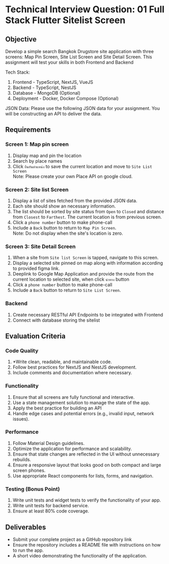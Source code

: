 # Technical Interview Question: 01 Full Stack Flutter Sitelist Screen

## Objective

Develop a simple search Bangkok Drugstore site application with three screens: Map Pin Screen, Site List Screen and Site Detail Screen. This assignment will test your skills in both Frontend and Backend

Tech Stack:

1. Frontend - TypeScript, NextJS, VueJS
2. Backend - TypeScript, NestJS
3. Database - MongoDB (Optional)
4. Deployment - Docker, Docker Compose (Optional)

JSON Data:
Please use the following JSON data for your assignment. You will be constructing an API to deliver the data.

## Requirements

### Screen 1: Map pin screen

1. Display map and pin the location
2. Search by place names
3. Click `ยืนยันตำแหน่ง` to save the current location and move to `Site List Screen`\
Note: Please create your own Place API on google cloud.

### Screen 2: Site list Screen

1. Display a list of sites fetched from the provided JSON data.
2. Each site should show an necessary information.
3. The list should be sorted by site status from `Open` to `Closed` and distance from `Closest` to `Farthest`. The current location is from previous screen.
4. Click a `phone number` button to make phone-call
5. Include a `Back` button to return to `Map Pin Screen`.\
Note: Do not display when the site's location is zero.

### Screen 3: Site Detail Screen

1. When a site from `Site list Screen` is tapped, navigate to this screen.
2. Display a selected site pinned on map along with information according to provided figma link.
3. Deeplink to Google Map Application and provide the route from the current location to selected site, when click `นำทาง` button
4. Click a `phone number` button to make phone-call
5. Include a `Back` button to return to `Site List Screen`.

### Backend

1. Create necessary RESTful API Endpoints to be integrated with Frontend
2. Connect with database storing the sitelist

## Evaluation Criteria

### Code Quality

1. *Write clean, readable, and maintainable code.
2. Follow best practices for NextJS and NestJS development.
3. Include comments and documentation where necessary.

### Functionality

1. Ensure that all screens are fully functional and interactive.
2. Use a state management solution to manage the state of the app.
3. Apply the best practice for building an API
4. Handle edge cases and potential errors (e.g., invalid input, network issues).

### Performance

1. Follow Material Design guidelines.
2. Optimize the application for performance and scalability.
3. Ensure that state changes are reflected in the UI without unnecessary rebuilds.
4. Ensure a responsive layout that looks good on both compact and large screen phones.
5. Use appropriate React components for lists, forms, and navigation.

### Testing (Bonus Point)

1. Write unit tests and widget tests to verify the functionality of your app.
2. Write unit tests for backend service.
3. Ensure at least 80% code coverage.

## Deliverables

- Submit your complete project as a GitHub repository link
- Ensure the repository includes a README file with instructions on how to run the app.
- A short video demonstrating the functionality of the application.
